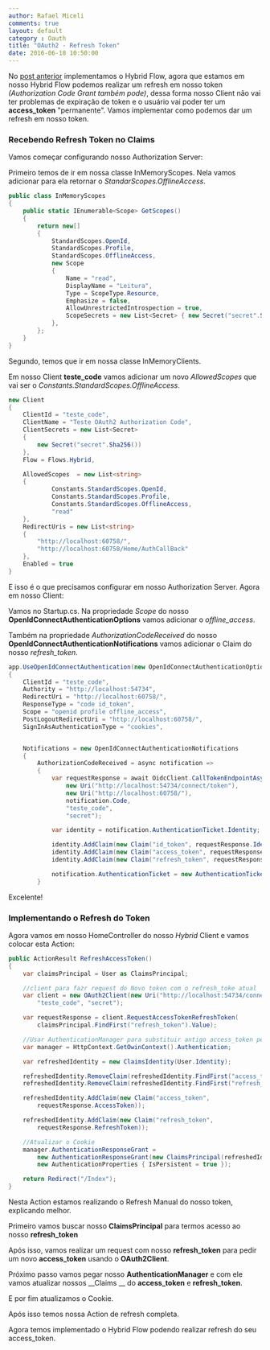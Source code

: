 ```yaml
---
author: Rafael Miceli
comments: true
layout: default 
category : Oauth
title: "OAuth2 - Refresh Token" 
date: 2016-06-18 10:50:00
---
```


No [post anterior](http://rafael-miceli.com.br/oauth/2016/06/17/OAuth2-Hybrid-Flow.html) implementamos o Hybrid Flow, agora que estamos em nosso Hybrid Flow podemos realizar um refresh em nosso token _(Authorization Code Grant também pode)_, dessa forma nosso Client não vai ter problemas de expiração de token e o usuário vai poder ter um **access_token** "permanente". Vamos implementar como podemos dar um refresh em nosso token.

### Recebendo Refresh Token no Claims

Vamos começar configurando nosso Authorization Server:

Primeiro temos de ir em nossa classe InMemoryScopes. Nela vamos adicionar para ela retornar o _StandarScopes.OfflineAccess_.

```csharp
public class InMemoryScopes
{
    public static IEnumerable<Scope> GetScopes()
    {
        return new[]
        {
            StandardScopes.OpenId,
            StandardScopes.Profile,
            StandardScopes.OfflineAccess,
            new Scope
            {
                Name = "read",
                DisplayName = "Leitura",
                Type = ScopeType.Resource,
                Emphasize = false,
                AllowUnrestrictedIntrospection = true,
                ScopeSecrets = new List<Secret> { new Secret("secret".Sha256()) }
            },
        };
    }
}
```

Segundo, temos que ir em nossa classe InMemoryClients. 

Em nosso Client **teste_code** vamos adicionar um novo _AllowedScopes_ que vai ser o _Constants.StandardScopes.OfflineAccess_.

```csharp
new Client
{
    ClientId = "teste_code",
    ClientName = "Teste OAuth2 Authorization Code",
    ClientSecrets = new List<Secret>
    {
        new Secret("secret".Sha256())
    },
    Flow = Flows.Hybrid,

    AllowedScopes  = new List<string>
    {
            Constants.StandardScopes.OpenId,
            Constants.StandardScopes.Profile,
            Constants.StandardScopes.OfflineAccess,
            "read"
    },
    RedirectUris = new List<string>
    {
        "http://localhost:60758/",
        "http://localhost:60758/Home/AuthCallBack"
    },
    Enabled = true
}
```

E isso é o que precisamos configurar em nosso Authorization Server. Agora em nosso Client:

Vamos no Startup.cs. Na propriedade _Scope_ do nosso __OpenIdConnectAuthenticationOptions__ vamos adicionar o  *offline_access*.

Também na propriedade _AuthorizationCodeReceived_ do nosso __OpenIdConnectAuthenticationNotifications__ vamos adicionar o Claim do nosso *refresh_token*.

```csharp
app.UseOpenIdConnectAuthentication(new OpenIdConnectAuthenticationOptions
{
    ClientId = "teste_code",
    Authority = "http://localhost:54734",
    RedirectUri = "http://localhost:60758/",
    ResponseType = "code id_token",
    Scope = "openid profile offline_access",
    PostLogoutRedirectUri = "http://localhost:60758/",
    SignInAsAuthenticationType = "cookies",


    Notifications = new OpenIdConnectAuthenticationNotifications
    {
        AuthorizationCodeReceived = async notification =>
        {
            var requestResponse = await OidcClient.CallTokenEndpointAsync(
                new Uri("http://localhost:54734/connect/token"),
                new Uri("http://localhost:60758/"),
                notification.Code,
                "teste_code",
                "secret");

            var identity = notification.AuthenticationTicket.Identity;

            identity.AddClaim(new Claim("id_token", requestResponse.IdentityToken));
            identity.AddClaim(new Claim("access_token", requestResponse.AccessToken));
            identity.AddClaim(new Claim("refresh_token", requestResponse.RefreshToken));

            notification.AuthenticationTicket = new AuthenticationTicket(identity, notification.AuthenticationTicket.Properties);
        }
```

Excelente!

### Implementando o Refresh do Token

Agora vamos em nosso HomeController do nosso _Hybrid_ Client e vamos colocar esta Action:

```csharp
public ActionResult RefreshAccessToken()
{
    var claimsPrincipal = User as ClaimsPrincipal;

    //client para fazr request do Novo token com o refresh_toke atual
    var client = new OAuth2Client(new Uri("http://localhost:54734/connect/token"),
        "teste_code", "secret");

    var requestResponse = client.RequestAccessTokenRefreshToken(
        claimsPrincipal.FindFirst("refresh_token").Value);

    //Usar AuthenticationManager para substituir antigo access_token pelo novo access_token
    var manager = HttpContext.GetOwinContext().Authentication;

    var refreshedIdentity = new ClaimsIdentity(User.Identity);

    refreshedIdentity.RemoveClaim(refreshedIdentity.FindFirst("access_token"));
    refreshedIdentity.RemoveClaim(refreshedIdentity.FindFirst("refresh_token"));

    refreshedIdentity.AddClaim(new Claim("access_token",
        requestResponse.AccessToken));

    refreshedIdentity.AddClaim(new Claim("refresh_token",
        requestResponse.RefreshToken));

    //Atualizar o Cookie
    manager.AuthenticationResponseGrant =
        new AuthenticationResponseGrant(new ClaimsPrincipal(refreshedIdentity),
        new AuthenticationProperties { IsPersistent = true });

    return Redirect("/Index");
}
```

Nesta Action estamos realizando o Refresh Manual do nosso token, explicando melhor.

Primeiro vamos buscar nosso **ClaimsPrincipal** para termos acesso ao nosso **refresh_token**

Após isso, vamos realizar um request com nosso **refresh_token** para pedir um novo **access_token** usando o __OAuth2Client__.

Próximo passo vamos pegar nosso __AuthenticationManager__ e com ele vamos atualizar nossos __Claims __ do **access_token** e **refresh_token**.

E por fim atualizamos o Cookie.

Após isso temos nossa Action de refresh completa.

Agora temos implementado o Hybrid Flow podendo realizar refresh do seu access_token.


